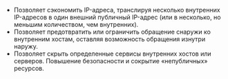 - Позволяет сэкономить IP-адреса, транслируя несколько внутренних IP-адресов в один внешний публичный IP-адрес (или в несколько, но меньшим количеством, чем внутренних).
- Позволяет предотвратить или ограничить обращение снаружи ко внутренним хостам, оставляя возможность обращения изнутри наружу.
- Позволяет скрыть определенные сервисы внутренних хостов или серверов. Повышение безопасности и сокрытие «непубличных» ресурсов.